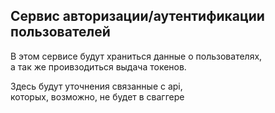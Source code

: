 ## Сервис авторизации/аутентификации пользователей

В этом сервисе будут храниться данные о пользователях,<br>
а так же проивзодиться выдача токенов.

Здесь будут уточнения связанные с api, <br>
которых, возможно, не будет в сваггере
